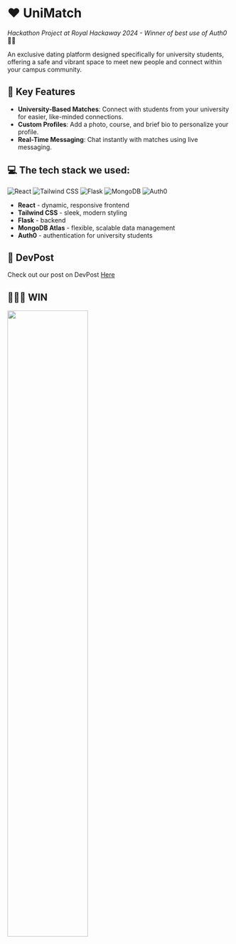 # ❤️ UniMatch 
_Hackathon Project at Royal Hackaway 2024 - Winner of best use of Auth0_ 🎉🎉

An exclusive dating platform designed specifically for university students, offering a safe and vibrant space to meet new people and connect within your campus community.

## 🔑 Key Features
- **University-Based Matches**: Connect with students from your university for easier, like-minded connections.
- **Custom Profiles**: Add a photo, course, and brief bio to personalize your profile.
- **Real-Time Messaging**: Chat instantly with matches using live messaging.


## 💻 The tech stack we used:
![React](https://img.shields.io/badge/React-20232A?style=for-the-badge&logo=react&logoColor=61DAFB)
![Tailwind CSS](https://img.shields.io/badge/Tailwind_CSS-38B2AC?style=for-the-badge&logo=tailwind-css&logoColor=white)
![Flask](https://img.shields.io/badge/Flask-000000?style=for-the-badge&logo=flask&logoColor=white)
![MongoDB](https://img.shields.io/badge/MongoDB-4EA94B?style=for-the-badge&logo=mongodb&logoColor=white)
![Auth0](https://img.shields.io/badge/Auth0-000000?style=for-the-badge&logo=auth0&logoColor=white)

- **React** - dynamic, responsive frontend
- **Tailwind CSS** - sleek, modern styling
- **Flask** - backend
- **MongoDB Atlas** - flexible, scalable data management
- **Auth0** - authentication for university students

## 👾 DevPost

Check out our post on DevPost [Here](https://devpost.com/software/unimatch-7eugma)

## 🥳🥳🥳 WIN

<img src="https://github.com/user-attachments/assets/38515d67-ed2b-4e88-845e-eba7f94d7dc4" style="width:60%;height:auto;">
